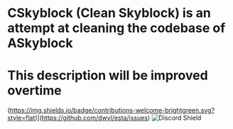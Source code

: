 # CSkyblock (Clean Skyblock) is an attempt at cleaning the codebase of ASkyblock
# This description will be improved overtime

(https://img.shields.io/badge/contributions-welcome-brightgreen.svg?style=flat)](https://github.com/dwyl/esta/issues)
![Discord Shield](https://discordapp.com/api/guilds/546644208887398411/widget.png?style=shield)
